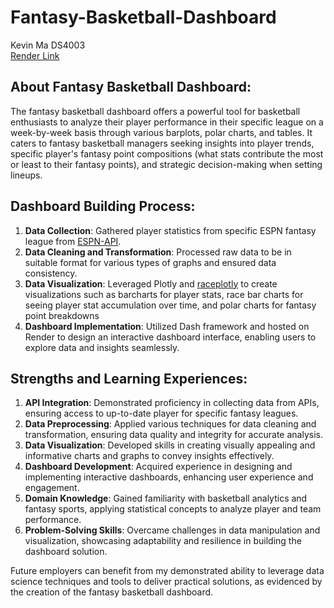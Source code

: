 # Fantasy-Basketball-Dashboard
Kevin Ma DS4003 \
[Render Link](https://fantasy-basketball-dashboard.onrender.com)

## About Fantasy Basketball Dashboard:
The fantasy basketball dashboard offers a powerful tool for basketball enthusiasts to analyze their player performance in their specific league on a week-by-week basis through various barplots, polar charts, and tables. It caters to fantasy basketball managers seeking insights into player trends, specific player's fantasy point compositions (what stats contribute the most or least to their fantasy points), and strategic decision-making when setting lineups.

## Dashboard Building Process:
1. **Data Collection**: Gathered player statistics from specific ESPN fantasy league from [ESPN-API](https://github.com/cwendt94/espn-api).
2. **Data Cleaning and Transformation**: Processed raw data to be in suitable format for various types of graphs and ensured data consistency.
3. **Data Visualization**: Leveraged Plotly and [raceplotly](https://github.com/lucharo/raceplotly) to create visualizations such as barcharts for player stats, race bar charts for seeing player stat accumulation over time, and polar charts for fantasy point breakdowns
4. **Dashboard Implementation**: Utilized Dash framework and hosted on Render to design an interactive dashboard interface, enabling users to explore data and insights seamlessly.

## Strengths and Learning Experiences:
1. **API Integration**: Demonstrated proficiency in collecting data from APIs, ensuring access to up-to-date player for specific fantasy leagues.
2. **Data Preprocessing**: Applied various techniques for data cleaning and transformation, ensuring data quality and integrity for accurate analysis.
3. **Data Visualization**: Developed skills in creating visually appealing and informative charts and graphs to convey insights effectively.
4. **Dashboard Development**: Acquired experience in designing and implementing interactive dashboards, enhancing user experience and engagement.
5. **Domain Knowledge**: Gained familiarity with basketball analytics and fantasy sports, applying statistical concepts to analyze player and team performance.
6. **Problem-Solving Skills**: Overcame challenges in data manipulation and visualization, showcasing adaptability and resilience in building the dashboard solution.

Future employers can benefit from my demonstrated ability to leverage data science techniques and tools to deliver practical solutions, as evidenced by the creation of the fantasy basketball dashboard.

